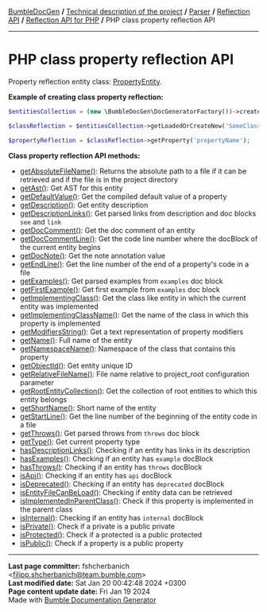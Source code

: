 [BumbleDocGen](../../../../README.md) **/**
[Technical description of the project](../../../readme.md) **/**
[Parser](../../readme.md) **/**
[Reflection API](../readme.md) **/**
[Reflection API for PHP](readme.md) **/**
PHP class property reflection API

---


# PHP class property reflection API

Property reflection entity class: [PropertyEntity](classes/PropertyEntity.md).

**Example of creating class property reflection:**

```php
$entitiesCollection = (new \BumbleDocGen\DocGeneratorFactory())->createRootEntitiesCollection($reflectionApiConfig);

$classReflection = $entitiesCollection->getLoadedOrCreateNew('SomeClassName');

$propertyReflection = $classReflection->getProperty('propertyName');
```

**Class property reflection API methods:**

- [getAbsoluteFileName()](classes/PropertyEntity.md#mgetabsolutefilename): Returns the absolute path to a file if it can be retrieved and if the file is in the project directory
- [getAst()](classes/PropertyEntity.md#mgetast): Get AST for this entity
- [getDefaultValue()](classes/PropertyEntity.md#mgetdefaultvalue): Get the compiled default value of a property
- [getDescription()](classes/PropertyEntity.md#mgetdescription): Get entity description
- [getDescriptionLinks()](classes/PropertyEntity.md#mgetdescriptionlinks): Get parsed links from description and doc blocks `see` and `link`
- [getDocComment()](classes/PropertyEntity.md#mgetdoccomment): Get the doc comment of an entity
- [getDocCommentLine()](classes/PropertyEntity.md#mgetdoccommentline): Get the code line number where the docBlock of the current entity begins
- [getDocNote()](classes/PropertyEntity.md#mgetdocnote): Get the note annotation value
- [getEndLine()](classes/PropertyEntity.md#mgetendline): Get the line number of the end of a property&#039;s code in a file
- [getExamples()](classes/PropertyEntity.md#mgetexamples): Get parsed examples from `examples` doc block
- [getFirstExample()](classes/PropertyEntity.md#mgetfirstexample): Get first example from `examples` doc block
- [getImplementingClass()](classes/PropertyEntity.md#mgetimplementingclass): Get the class like entity in which the current entity was implemented
- [getImplementingClassName()](classes/PropertyEntity.md#mgetimplementingclassname): Get the name of the class in which this property is implemented
- [getModifiersString()](classes/PropertyEntity.md#mgetmodifiersstring): Get a text representation of property modifiers
- [getName()](classes/PropertyEntity.md#mgetname): Full name of the entity
- [getNamespaceName()](classes/PropertyEntity.md#mgetnamespacename): Namespace of the class that contains this property
- [getObjectId()](classes/PropertyEntity.md#mgetobjectid): Get entity unique ID
- [getRelativeFileName()](classes/PropertyEntity.md#mgetrelativefilename): File name relative to project_root configuration parameter
- [getRootEntityCollection()](classes/PropertyEntity.md#mgetrootentitycollection): Get the collection of root entities to which this entity belongs
- [getShortName()](classes/PropertyEntity.md#mgetshortname): Short name of the entity
- [getStartLine()](classes/PropertyEntity.md#mgetstartline): Get the line number of the beginning of the entity code in a file
- [getThrows()](classes/PropertyEntity.md#mgetthrows): Get parsed throws from `throws` doc block
- [getType()](classes/PropertyEntity.md#mgettype): Get current property type
- [hasDescriptionLinks()](classes/PropertyEntity.md#mhasdescriptionlinks): Checking if an entity has links in its description
- [hasExamples()](classes/PropertyEntity.md#mhasexamples): Checking if an entity has `example` docBlock
- [hasThrows()](classes/PropertyEntity.md#mhasthrows): Checking if an entity has `throws` docBlock
- [isApi()](classes/PropertyEntity.md#misapi): Checking if an entity has `api` docBlock
- [isDeprecated()](classes/PropertyEntity.md#misdeprecated): Checking if an entity has `deprecated` docBlock
- [isEntityFileCanBeLoad()](classes/PropertyEntity.md#misentityfilecanbeload): Checking if entity data can be retrieved
- [isImplementedInParentClass()](classes/PropertyEntity.md#misimplementedinparentclass): Check if this property is implemented in the parent class
- [isInternal()](classes/PropertyEntity.md#misinternal): Checking if an entity has `internal` docBlock
- [isPrivate()](classes/PropertyEntity.md#misprivate): Check if a private is a public private
- [isProtected()](classes/PropertyEntity.md#misprotected): Check if a protected is a public protected
- [isPublic()](classes/PropertyEntity.md#mispublic): Check if a property is a public property

---

**Last page committer:** fshcherbanich &lt;filipp.shcherbanich@team.bumble.com&gt;<br>**Last modified date:**   Sat Jan 20 00:42:48 2024 +0300<br>**Page content update date:** Fri Jan 19 2024<br>Made with [Bumble Documentation Generator](https://github.com/bumble-tech/bumble-doc-gen/blob/master/docs/README.md)